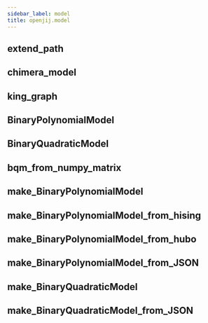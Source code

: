 ```yaml
---
sidebar_label: model
title: openjij.model
---
```


## extend\_path

## chimera\_model

## king\_graph

## BinaryPolynomialModel

## BinaryQuadraticModel

## bqm\_from\_numpy\_matrix

## make\_BinaryPolynomialModel

## make\_BinaryPolynomialModel\_from\_hising

## make\_BinaryPolynomialModel\_from\_hubo

## make\_BinaryPolynomialModel\_from\_JSON

## make\_BinaryQuadraticModel

## make\_BinaryQuadraticModel\_from\_JSON

